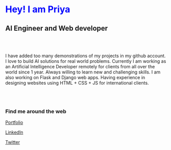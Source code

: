 <!DOCTYPE html>
<html>
<head>
	
</head>
<body>
<h1 style="color: blue;">Hey!  I am Priya</h1>
<h2>AI Engineer and Web developer</h2><br<br><br><br>

<p>I have added too many demonstrations of my projects in my github account. I love to build AI solutions for real world problems.
Currently I am working as an Artificial Intelligence Developer remotely for clients from all over the world since 1 year. 
Always willing to learn new and challenging skills. I am also working on Flask and Django web apps.
Having experience in designing websites using HTML + CSS + JS for international clients.</p><br<br><br><br>
<h3>Find me around the web</h3>
<a href=""><p>Portfolio</h3><p>
<a href=""><p>LinkedIn</h3></p>
<a href=""><p>Twitter</h3></p>


</body>
</html>

